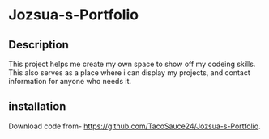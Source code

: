 # Jozsua-s-Portfolio
## Description

This project helps me create my own space to show off my codeing skills. This also serves as a place where i can display my projects, and contact information for anyone who needs it.
## installation
Download code from- https://github.com/TacoSauce24/Jozsua-s-Portfolio. 
##